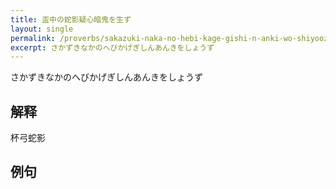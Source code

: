 ```yaml
---
title: 盃中の蛇影疑心暗鬼を生ず
layout: single
permalink: /proverbs/sakazuki-naka-no-hebi-kage-gishi-n-anki-wo-shiyoozu
excerpt: さかずきなかのへびかげぎしんあんきをしょうず
---
```


さかずきなかのへびかげぎしんあんきをしょうず

## 解释

杯弓蛇影

## 例句

